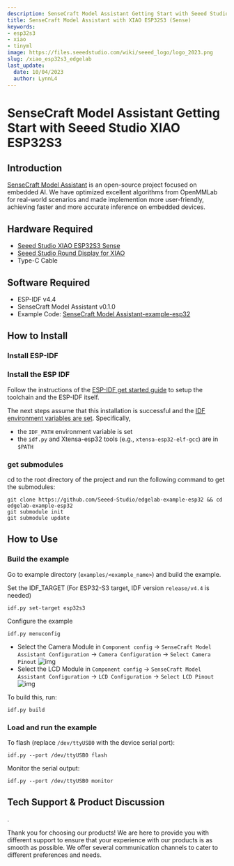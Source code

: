 ```yaml
---
description: SenseCraft Model Assistant Getting Start with Seeed Studio XIAO ESP32S3.
title: SenseCraft Model Assistant with XIAO ESP32S3 (Sense)
keywords:
- esp32s3
- xiao
- tinyml
image: https://files.seeedstudio.com/wiki/seeed_logo/logo_2023.png
slug: /xiao_esp32s3_edgelab
last_update:
  date: 10/04/2023
  author: LynnL4
---
```


# SenseCraft Model Assistant Getting Start with Seeed Studio XIAO ESP32S3

## Introduction
[SenseCraft Model Assistant](https://edgelab.readthedocs.io/en/latest/) is an open-source project focused on embedded AI. We have optimized excellent algorithms from OpenMMLab for real-world scenarios and made implemention more user-friendly, achieving faster and more accurate inference on embedded devices.

## Hardware Required
- [Seeed Studio XIAO ESP32S3 Sense](https://www.seeedstudio.com/XIAO-ESP32S3-Sense-p-5639.html)
- [Seeed Studio Round Display for XIAO](https://www.seeedstudio.com/Seeed-Studio-Round-Display-for-XIAO-p-5638.html)
- Type-C Cable

## Software Required
- ESP-IDF v4.4
- SenseCraft Model Assistant v0.1.0
- Example Code: [SenseCraft Model Assistant-example-esp32](https://github.com/Seeed-Studio/edgelab-example-esp32)

## How to Install 
### Install ESP-IDF

### Install the ESP IDF

Follow the instructions of the
[ESP-IDF get started guide](https://docs.espressif.com/projects/esp-idf/en/latest/get-started/index.html)
to setup the toolchain and the ESP-IDF itself.

The next steps assume that this installation is successful and the
[IDF environment variables are set](https://docs.espressif.com/projects/esp-idf/en/latest/get-started/index.html#step-4-set-up-the-environment-variables). Specifically,
* the `IDF_PATH` environment variable is set
* the `idf.py` and Xtensa-esp32 tools (e.g., `xtensa-esp32-elf-gcc`) are in `$PATH`

### get submodules
cd to the root directory of the project and run the following command to get the submodules:

```
git clone https://github.com/Seeed-Studio/edgelab-example-esp32 && cd edgelab-example-esp32
git submodule init
git submodule update
```

## How to Use
### Build the example

Go to example directory (`examples/<example_name>`) and build the example.

Set the IDF_TARGET (For ESP32-S3 target, IDF version `release/v4.4` is needed)

```
idf.py set-target esp32s3
```

Configure the example

```
idf.py menuconfig
```

- Select the Camera Module in `Component config` -> `SenseCraft Model Assistant Configuration` -> `Camera Configuration` -> `Select Camera Pinout`
![img](https://raw.githubusercontent.com/Seeed-Studio/sscma-example-esp32/1.0.0/docs/_static/esp32/images/esp32s3-xiao-camera.png)
- Select the LCD Module in `Component config` -> `SenseCraft Model Assistant Configuration` -> `LCD Configuration` -> `Select LCD Pinout`
![img](https://raw.githubusercontent.com/Seeed-Studio/sscma-example-esp32/1.0.0/docs/_static/esp32/images/esp32s3-xiao-lcd.png)


To build this, run:

```
idf.py build
```


### Load and run the example

To flash (replace `/dev/ttyUSB0` with the device serial port):
```
idf.py --port /dev/ttyUSB0 flash
```

Monitor the serial output:
```
idf.py --port /dev/ttyUSB0 monitor
```


## Tech Support & Product Discussion

.

Thank you for choosing our products! We are here to provide you with different support to ensure that your experience with our products is as smooth as possible. We offer several communication channels to cater to different preferences and needs.

<div class="button_tech_support_container">
<a href="https://forum.seeedstudio.com/" class="button_forum"></a> 
<a href="https://www.seeedstudio.com/contacts" class="button_email"></a>
</div>

<div class="button_tech_support_container">
<a href="https://discord.gg/eWkprNDMU7" class="button_discord"></a> 
<a href="https://github.com/Seeed-Studio/wiki-documents/discussions/69" class="button_discussion"></a>
</div>


